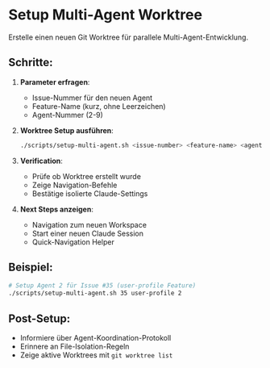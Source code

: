# Setup Multi-Agent Worktree

Erstelle einen neuen Git Worktree für parallele Multi-Agent-Entwicklung.

## Schritte:

1. **Parameter erfragen**:
   - Issue-Nummer für den neuen Agent
   - Feature-Name (kurz, ohne Leerzeichen)
   - Agent-Nummer (2-9)

2. **Worktree Setup ausführen**:
   ```bash
   ./scripts/setup-multi-agent.sh <issue-number> <feature-name> <agent-number>
   ```

3. **Verification**:
   - Prüfe ob Worktree erstellt wurde
   - Zeige Navigation-Befehle
   - Bestätige isolierte Claude-Settings

4. **Next Steps anzeigen**:
   - Navigation zum neuen Workspace
   - Start einer neuen Claude Session
   - Quick-Navigation Helper

## Beispiel:
```bash
# Setup Agent 2 für Issue #35 (user-profile Feature)
./scripts/setup-multi-agent.sh 35 user-profile 2
```

## Post-Setup:
- Informiere über Agent-Koordination-Protokoll
- Erinnere an File-Isolation-Regeln
- Zeige aktive Worktrees mit `git worktree list`